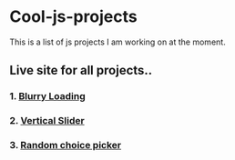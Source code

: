 # Cool-js-projects

This is a list of js projects I am working on at the moment.

## Live site for all projects..

### 1. [Blurry Loading](https://blurry-loading-eki28vwaj-abdullahajayi.vercel.app/)
### 2. [Vertical Slider](https://vertical-slider-psi.vercel.app/)
### 3. [Random choice picker](https://random-choice-picker-abdullahajayi.vercel.app/)
